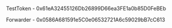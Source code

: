 TestToken - 0x61eA32455126Db26899D66ea3FE1a0b85D0FeBEb

Forwarder - 0x0586A681591e5C0e06532721A6c59029bB7cC613

